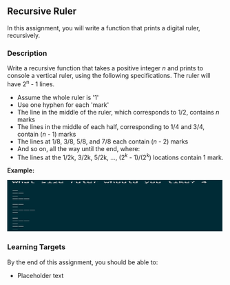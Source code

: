 ## Recursive Ruler

In this assignment, you will write a function that prints a digital ruler, recursively.

### Description

Write a recursive function that takes a positive integer _n_ and prints to console a vertical ruler, using the following specifications. The ruler will have 2<sup>n</sup> - 1 lines.

- Assume the whole ruler is '1'
- Use one hyphen for each 'mark'
- The line in the middle of the ruler, which corresponds to 1/2, contains _n_ marks
- The lines in the middle of each half, corresponding to 1/4 and 3/4, contain (_n_ - 1) marks
- The lines at 1/8, 3/8, 5/8, and 7/8 each contain (_n_ - 2) marks
- And so on, all the way until the end, where:
- The lines at the 1/2k, 3/2k, 5/2k, ..., (2<sup>_k_</sup> - 1)/(2<sup>_k_</sup>) locations contain 1 mark.

**Example:**

<img src="./recursive-ruler-example.jpg" alt="Recursive Ruler Example" width="500" height="119">

### Learning Targets

By the end of this assignment, you should be able to:

- Placeholder text
